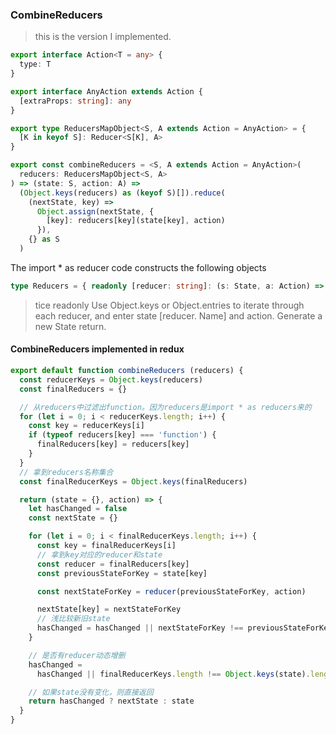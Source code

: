 ### CombineReducers
> this is the version I implemented.
```ts
export interface Action<T = any> {
  type: T
}

export interface AnyAction extends Action {
  [extraProps: string]: any
}

export type ReducersMapObject<S, A extends Action = AnyAction> = {
  [K in keyof S]: Reducer<S[K], A>
}

export const combineReducers = <S, A extends Action = AnyAction>(
  reducers: ReducersMapObject<S, A>
) => (state: S, action: A) =>
  (Object.keys(reducers) as (keyof S)[]).reduce(
    (nextState, key) =>
      Object.assign(nextState, {
        [key]: reducers[key](state[key], action)
      }),
    {} as S
  )
```
The import * as reducer code constructs the following objects
```ts
type Reducers = { readonly [reducer: string]: (s: State, a: Action) => State }
```
> tice readonly
Use Object.keys or Object.entries to iterate through each reducer, and enter state [reducer. Name] and action. Generate a new State return.
#### CombineReducers implemented in redux
```js
export default function combineReducers (reducers) {
  const reducerKeys = Object.keys(reducers)
  const finalReducers = {}

  // 从reducers中过滤出function。因为reducers是import * as reducers来的
  for (let i = 0; i < reducerKeys.length; i++) {
    const key = reducerKeys[i]
    if (typeof reducers[key] === 'function') {
      finalReducers[key] = reducers[key]
    }
  }
  // 拿到reducers名称集合
  const finalReducerKeys = Object.keys(finalReducers)

  return (state = {}, action) => {
    let hasChanged = false
    const nextState = {}

    for (let i = 0; i < finalReducerKeys.length; i++) {
      const key = finalReducerKeys[i]
      // 拿到key对应的reducer和state
      const reducer = finalReducers[key]
      const previousStateForKey = state[key]

      const nextStateForKey = reducer(previousStateForKey, action)

      nextState[key] = nextStateForKey
      // 浅比较新旧state
      hasChanged = hasChanged || nextStateForKey !== previousStateForKey
    }

    // 是否有reducer动态增删
    hasChanged =
      hasChanged || finalReducerKeys.length !== Object.keys(state).length

    // 如果state没有变化，则直接返回
    return hasChanged ? nextState : state
  }
}

```
